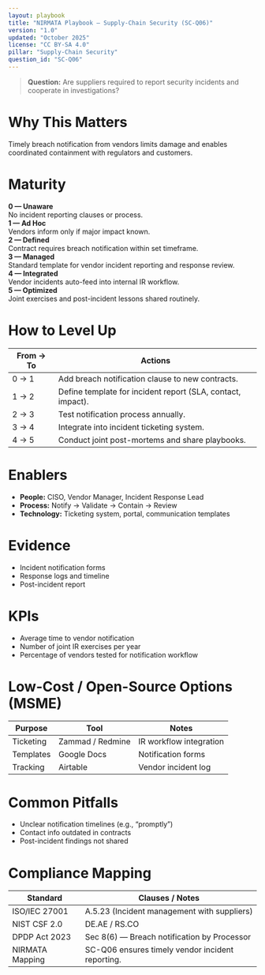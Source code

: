 ```yaml
---
layout: playbook
title: "NIRMATA Playbook — Supply-Chain Security (SC-Q06)"
version: "1.0"
updated: "October 2025"
license: "CC BY-SA 4.0"
pillar: "Supply-Chain Security"
question_id: "SC-Q06"
---
```


> **Question:** Are suppliers required to report security incidents and cooperate in investigations?

# Why This Matters
Timely breach notification from vendors limits damage and enables coordinated containment with regulators and customers.

# Maturity
<div class="levels-grid">
  <div class="level level-0"><strong>0 — Unaware</strong><br>No incident reporting clauses or process.</div>
  <div class="level level-1"><strong>1 — Ad Hoc</strong><br>Vendors inform only if major impact known.</div>
  <div class="level level-2"><strong>2 — Defined</strong><br>Contract requires breach notification within set timeframe.</div>
  <div class="level level-3"><strong>3 — Managed</strong><br>Standard template for vendor incident reporting and response review.</div>
  <div class="level level-4"><strong>4 — Integrated</strong><br>Vendor incidents auto-feed into internal IR workflow.</div>
  <div class="level level-5"><strong>5 — Optimized</strong><br>Joint exercises and post-incident lessons shared routinely.</div>
</div>

# How to Level Up
| From → To | Actions |
|---|---|
| 0 → 1 |Add breach notification clause to new contracts.|
| 1 → 2 |Define template for incident report (SLA, contact, impact).|
| 2 → 3 |Test notification process annually.|
| 3 → 4 |Integrate into incident ticketing system.|
| 4 → 5 |Conduct joint post-mortems and share playbooks.|

# Enablers
- **People:** CISO, Vendor Manager, Incident Response Lead  
- **Process:** Notify → Validate → Contain → Review  
- **Technology:** Ticketing system, portal, communication templates  

# Evidence
- Incident notification forms  
- Response logs and timeline  
- Post-incident report  

# KPIs
- Average time to vendor notification  
- Number of joint IR exercises per year  
- Percentage of vendors tested for notification workflow  

# Low-Cost / Open-Source Options (MSME)
| Purpose | Tool | Notes |
|---|---|---|
| Ticketing | Zammad / Redmine | IR workflow integration |
| Templates | Google Docs | Notification forms |
| Tracking | Airtable | Vendor incident log |

# Common Pitfalls
- Unclear notification timelines (e.g., “promptly”)  
- Contact info outdated in contracts  
- Post-incident findings not shared  

# Compliance Mapping
| Standard | Clauses / Notes |
|---|---|
| ISO/IEC 27001 | A.5.23 (Incident management with suppliers) |
| NIST CSF 2.0 | DE.AE / RS.CO |
| DPDP Act 2023 | Sec 8(6) — Breach notification by Processor |
| NIRMATA Mapping | SC-Q06 ensures timely vendor incident reporting. |

